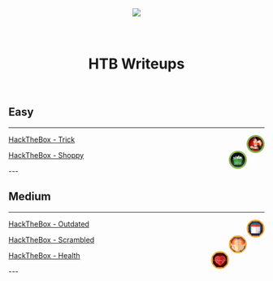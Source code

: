 <div align="center">
  <img width="250" src="https://avatars.githubusercontent.com/u/34801215?v=4">
  <br>
  <br>
  <br>
  <h1>HTB Writeups</h1>
  <br>
</div>

## Easy
---
<img align="right" width="35" src="/htb/machines/trick/trick.png">
<p align="left" ><a href="/htb/machines/trick/trick">HackTheBox - Trick</a></p>
<img align="right" width="35" src="/htb/machines/shoppy/shoppy.png">
<p align="left" ><a href="/htb/machines/shoppy/shoppy">HackTheBox - Shoppy</a></p>
---
<br>

## Medium
---
<img align="right" width="35" src="/htb/machines/outdated/outdated.png">
<p align="left" ><a href="/htb/machines/outdated/outdated">HackTheBox - Outdated</a></p>
<img align="right" width="35" src="/htb/machines/scrambled/scrambled.png">
<p align="left" ><a href="/htb/machines/scrambled/scrambled">HackTheBox - Scrambled</a></p>
<img align="right" width="35" src="/htb/machines/health/health.png">
<p align="left" ><a href="/htb/machines/health/health">HackTheBox - Health</a></p>
---
<br>
